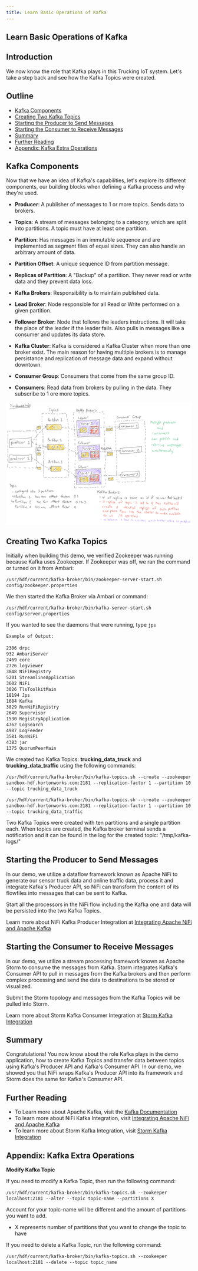 ```yaml
---
title: Learn Basic Operations of Kafka
---
```


## Learn Basic Operations of Kafka

## Introduction

We now know the role that Kafka plays in this Trucking IoT system. Let's take a step back and see how the Kafka Topics were created.

## Outline

- [Kafka Components](#kafka-components)
- [Creating Two Kafka Topics](#creating-two-kafka-topics)
- [Starting the Producer to Send Messages](#starting-the-producer-to-send-messages)
- [Starting the Consumer to Receive Messages](#starting-the-consumer-to-receive-messages)
- [Summary](#summary)
- [Further Reading](#further-reading)
- [Appendix: Kafka Extra Operations](#appendix-kafka-extra-operations)

## Kafka Components

Now that we have an idea of Kafka's capabilities, let's explore its different components, our building blocks when defining a Kafka process and why they're used.

- **Producer**: A publisher of messages to 1 or more topics. Sends data to brokers.

- **Topics**: A stream of messages belonging to a category, which are split into partitions. A topic must have at least one partition.

- **Partition**: Has messages in an immutable sequence and are implemented as segment files of equal sizes. They can also handle an arbitrary amount of data.

- **Partition Offset**: A unique sequence ID from partition message.

- **Replicas of Partition**: A "Backup" of a partition. They never read or write data and they prevent data loss.

- **Kafka Brokers**: Responsibility is to maintain published data.

- **Lead Broker**: Node responsible for all Read or Write performed on a given partition.

- **Follower Broker**: Node that follows the leaders instructions. It will take the place of the leader if the leader fails. Also pulls in messages like a consumer and updates its data store.

- **Kafka Cluster**: Kafka is considered a Kafka Cluster when more than one broker exist. The main reason for having multiple brokers is to manage persistance and replication of message data and expand without downtown.

- **Consumer Group**: Consumers that come from the same group ID.

- **Consumers**: Read data from brokers by pulling in the data. They subscribe to 1 ore more topics.

![Kafka Arch Low Level](assets/kafka-arch-low-level.png)

## Creating Two Kafka Topics

Initially when building this demo, we verified Zookeeper was running because Kafka uses Zookeeper. If Zookeeper was off, we ran the command or turned on it from Ambari:

~~~
/usr/hdf/current/kafka-broker/bin/zookeeper-server-start.sh config/zookeeper.properties
~~~

We then started the Kafka Broker via Ambari or command:

~~~
/usr/hdf/current/kafka-broker/bin/kafka-server-start.sh config/server.properties
~~~

If you wanted to see the daemons that were running, type `jps`

~~~
Example of Output:

2306 drpc
932 AmbariServer
2469 core
2726 logviewer
3848 NiFiRegistry
5201 StreamlineApplication
3602 NiFi
3026 TlsToolkitMain
18194 Jps
1684 Kafka
3829 RunNiFiRegistry
2649 Supervisor
1530 RegistryApplication
4762 LogSearch
4987 LogFeeder
3581 RunNiFi
4383 jar
1375 QuorumPeerMain
~~~

We created two Kafka Topics: **trucking_data_truck** and **trucking_data_traffic** using the following commands:

~~~
/usr/hdf/current/kafka-broker/bin/kafka-topics.sh --create --zookeeper sandbox-hdf.hortonworks.com:2181 --replication-factor 1 --partition 10 --topic trucking_data_truck
~~~

~~~
/usr/hdf/current/kafka-broker/bin/kafka-topics.sh --create --zookeeper sandbox-hdf.hortonworks.com:2181 --replication-factor 1 --partition 10 --topic trucking_data_traffic
~~~

Two Kafka Topics were created with ten partitions and a single partition each. When topics are created, the Kafka broker terminal sends a notification and it can be found in the log for the created topic: "/tmp/kafka-logs/"

## Starting the Producer to Send Messages

In our demo, we utilize a dataflow framework known as Apache NiFi to generate our sensor truck data and online traffic data, process it and integrate Kafka's Producer API, so NiFi can transform the content of its flowfiles into messages that can be sent to Kafka.

Start all the processors in the NiFi flow including the Kafka one and data will be persisted into the two Kafka Topics.

Learn more about NiFi Kafka Producer Integration at [Integrating Apache NiFi and Apache Kafka](https://bryanbende.com/development/2016/09/15/apache-nifi-and-apache-kafka)

## Starting the Consumer to Receive Messages

In our demo, we utilize a stream processing framework known as Apache Storm to consume the messages from Kafka. Storm integrates Kafka's Consumer API to pull in messages from the Kafka brokers and then perform complex processing and send the data to destinations to be stored or visualized.

Submit the Storm topology and messages from the Kafka Topics will be pulled into Storm.

Learn more about Storm Kafka Consumer Integration at [Storm Kafka Integration](http://storm.apache.org/releases/2.0.0-SNAPSHOT/storm-kafka.html)

## Summary

Congratulations! You now know about the role Kafka plays in the demo application, how to create Kafka Topics and transfer data between topics using Kafka's Producer API and Kafka's Consumer API. In our demo, we showed you that NiFi wraps Kafka's Producer API into its framework and Storm does the same for Kafka's Consumer API.

## Further Reading

- To Learn more about Apache Kafka, visit the [Kafka Documentation](https://kafka.apache.org/documentation/)
- To learn more about NiFi Kafka Integration, visit [Integrating Apache NiFi and Apache Kafka](https://bryanbende.com/development/2016/09/15/apache-nifi-and-apache-kafka)
- To learn more about Storm Kafka Integration, visit [Storm Kafka Integration](http://storm.apache.org/releases/2.0.0-SNAPSHOT/storm-kafka.html)

## Appendix: Kafka Extra Operations

**Modify Kafka Topic**

If you need to modify a Kafka Topic, then run the following command:

~~~
/usr/hdf/current/kafka-broker/bin/kafka-topics.sh --zookeeper localhost:2181 --alter --topic topic-name --partitions X
~~~

Account for your topic-name will be different and the amount of partitions you want to add.

- X represents number of partitions that you want to change the topic to have

If you need to delete a Kafka Topic, run the following command:

~~~
/usr/hdf/current/kafka-broker/bin/kafka-topics.sh --zookeeper localhost:2181 --delete --topic topic_name
~~~
